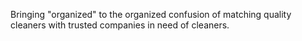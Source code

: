 Bringing "organized" to the organized confusion of matching quality cleaners with trusted companies in need of cleaners.
